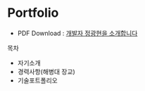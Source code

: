 # Portfolio

- PDF Download : [개발자 정광현을 소개합니다](https://github.com/wjdrhkd456/Portfolio/files/4787106/portfolio.pdf)

목차
  - 자기소개
  - 경력사항(해병대 장교)
  - 기술포트폴리오
  
